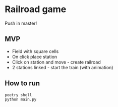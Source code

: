 # Railroad game

Push in master!

## MVP
* Field with square cells
* On click place station
* Click on station and move - create railroad
* 2 stations linked - start the train (with animation)

## How to run
`poetry shell`  
`python main.py`
